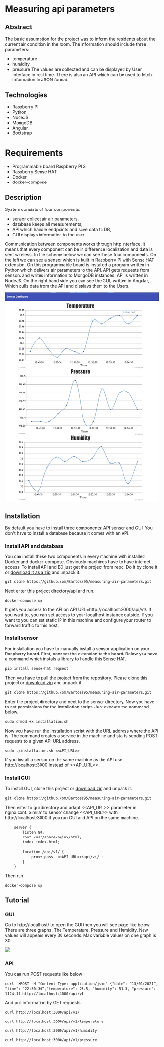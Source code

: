 # Measuring api parameters

## Abstract
The basic assumption for the project was to inform the residents about the current air condition in the room. The information should include three parameters:
- temperature
- humidity
- pressure
The values are collected and can be displayed by User Interface in real time. There is also an API which can be used to fetch information in JSON format.

## Technologies
- Raspberry PI
- Python
- NodeJS
- MongoDB
- Angular
- Bootstrap

# Requirements
- Programmable board Raspberry PI 3 
- Raspberry Sense HAT
- Docker
- docker-compose

## Description
System consists of four components: 
- sensor collect air air parameters, 
- database keeps all measurements, 
- API which handle endpoints and save data to DB, 
- GUI displays information to the user.

Communication between components works through http interface. It means that every component can be in difference localization and data is sent wireless.
In the scheme below we can see these four components. On the left we can see a sensor which is built in Raspberry PI with Sense HAT extension. On this programmable board is installed a program written in Python which delivers air parameters to the API. API gets requests from sensors and writes information to MongoDB instances. API is written in NodeJS. On the right hand side you can see the GUI, written in Angular, Which pulls data from the API and displays them to the Users.


![](./doc/graphs.png)

## Installation
By default you have to install three components: API sensor and GUI. You don't have to install a database because it comes with an API.

### Install API and database
You can install these two components in every machine with installed Docker and docker-compose. Obviously machines have to have internet access. To install API and BD just get the project from repo. Do it by clone it or [download it as a zip](https://github.com/Bartosz95/measuring-air-parameters/archive/refs/heads/master.zip) and unpack it.
```
git clone https://github.com/Bartosz95/measuring-air-parameters.git
```
Next enter this project directory/api and run.
```
docker-compose up
```
It gets you access to the API on API URL=http://localhost:3000/api/v1/. If you want to, you can set access to your localhost instance outside. If you want to you can set static IP in this machine and configure your router to forward traffic to this host.

### Install sensor
For installation you have to manually install a sensor application on your Raspberry board. First, connect the extension to the board.
Below you have a command which instals a library to handle this Sense HAT.
```
pip install sense-hat request
```
Then you have to pull the project from the repository. Please clone this project or [download zip](https://github.com/Bartosz95/measuring-air-parameters/archive/refs/heads/master.zip) and unpack it.
```
git clone https://github.com/Bartosz95/measuring-air-parameters.git
```
Enter the project directory and next to the sensor directory. Now you have to set permissions for the installation script. Just execute the command below.
```
sudo chmod +x installation.sh
```
Now you have run the installation script with the URL address where the API is. The command creates a service in the machine and starts sending POST requests to a given API URL address.
```
sudo ./installation.sh <<API_URL>>
```
If you install a sensor on the same machine as the API use http://localhost:3000 instead of <<API_URL>>.

### Install GUI
To install GUI, clone this project or [download zip](https://github.com/Bartosz95/measuring-air-parameters/archive/refs/heads/master.zip) and unpack it.
```
git clone https://github.com/Bartosz95/measuring-air-parameters.git
```
Then enter to gui directory and adapt <<API_URL>> parameter in nginx.conf. Similar to sensor change <<API_URL>> with http://localhost:3000 if you run GUI and API on the same machine. 

```
    server {
        listen 80;
        root /usr/share/nginx/html;
        index index.html;

        location /api/v1/ {
            proxy_pass  <<API_URL>>/api/vi/ ;
        }
    }
```

Then run

```
docker-compose up
```

## Tutorial

### GUI
Go to http://localhost/ to open the GUI then you will see page like below. There are three graphs. The Temperature, Pressure and Humidity. New values will appears every 30 seconds. Max variable values on one graph is 30.

![](./doc/diagram.png)

### API

You can run POST requests like below.
```
curl -XPOST -H "Content-Type: application/json" {"date": “13/01/2021”, "time": “22:30:30”,"temperature": 23.5, "humidity": 51.3, "pressure": 1124.1} http://localhost:3000/api/v1
```
And pull information by GET requests. 
```
curl http://localhost:3000/api/v1/
```
```
curl http://localhost:3000/api/v1/temperature
```
```
curl http://localhost:3000/api/v1/humidity
```
```
curl http://localhost:3000/api/v1/pressure
```
